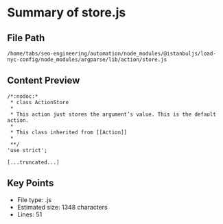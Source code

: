 # Summary of store.js
  
## File Path
`/home/tabs/seo-engineering/automation/node_modules/@istanbuljs/load-nyc-config/node_modules/argparse/lib/action/store.js`

## Content Preview
```
/*:nodoc:*
 * class ActionStore
 *
 * This action just stores the argument’s value. This is the default action.
 *
 * This class inherited from [[Action]]
 *
 **/
'use strict';

[...truncated...]
```

## Key Points
- File type: .js
- Estimated size: 1348 characters
- Lines: 51
